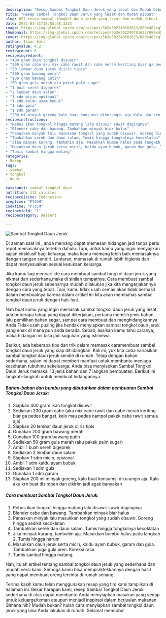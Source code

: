 ```yaml
---
description: "Resep Sambal Tongkol Daun Jeruk yang lezat dan Mudah Dibuat"
title: "Resep Sambal Tongkol Daun Jeruk yang lezat dan Mudah Dibuat"
slug: 897-resep-sambal-tongkol-daun-jeruk-yang-lezat-dan-mudah-dibuat
date: 2021-01-31T18:03:38.323Z
image: https://img-global.cpcdn.com/recipes/5b2e302240f81623/680x482cq70/sambal-tongkol-daun-jeruk-foto-resep-utama.jpg
thumbnail: https://img-global.cpcdn.com/recipes/5b2e302240f81623/680x482cq70/sambal-tongkol-daun-jeruk-foto-resep-utama.jpg
cover: https://img-global.cpcdn.com/recipes/5b2e302240f81623/680x482cq70/sambal-tongkol-daun-jeruk-foto-resep-utama.jpg
author: Isaac Ball
ratingvalue: 4.2
reviewcount: 6
recipeingredient:
- "400 gram ikan tongkol disuwir"
- "200 gram cabe aku mix cabe rawit dan cabe merah keriting biar ga pedes banget kalo mau pedes nampol pakek cabe rawit semua aja"
- "20 lembar daun jeruk diiris tipis"
- "200 gram bawang merah"
- "100 gram bawang putih"
- "50 gram gula merah aku pakek palm sugar"
- "1 buah sereh digeprek"
- "2 lembar daun salam"
- "1 sdm micin opsional"
- "1 sdm kaldu ayam bubuk"
- "1 sdm gula"
- "1 sdm garam"
- "200 ml minyak goreng kalo buat konsumsi dikurangin aja Kalo aku krn buat disimpen dan dikirim jadi agak banyakan"
recipeinstructions:
- "Rebus ikan tongkol hingga matang lalu disuwir suwir dagingnya"
- "Blender cabe dan bawang. Tambahkan minyak biar halus"
- "Panaskan minyak lalu masukkan tongkol yang sudah disuwir. Goreng hingga sedikit kecoklatan"
- "Tambahkan sereh dan daun salam. Tumis hingga tongkolnya kecoklatan"
- "Jika minyak kurang, tambahin aja. Masukkan bumbu halus pada langkah 2. Tumis hingga harum"
- "Masukkan daun jeruk serta micin, kaldu ayam bubuk, garam dan gula. Tambahkan juga gula aren. Koreksi rasa"
- "Tumis sambal hingga matang"
categories:
- Resep
tags:
- sambal
- tongkol
- daun

katakunci: sambal tongkol daun 
nutrition: 112 calories
recipecuisine: Indonesian
preptime: "PT40M"
cooktime: "PT35M"
recipeyield: "1"
recipecategory: Dessert

---
```



![Sambal Tongkol Daun Jeruk](https://img-global.cpcdn.com/recipes/5b2e302240f81623/680x482cq70/sambal-tongkol-daun-jeruk-foto-resep-utama.jpg)

Di zaman  saat ini , anda memang dapat memesan hidangan jadi tanpa perlu repot memasaknya terlebih dahulu. Tapi, untuk kamu yang ingin menyajikan sajian eksklusif bagi keluarga, maka kamu memang lebih baik memasaknya dengan tangan sendiri. Lantaran, memasak di rumah lebih higienis dan dapat menyesuaikan sesuai kesukaan keluarga.

Jika kamu lagi mencari ide cara membuat sambal tongkol daun jeruk yang nikmat dan sederhana,maka di sinilah tempatnya. Cara membuat sambal tongkol daun jeruk  sebenarnya mudah dilakukan jika kita mengerjakannya dengan cara yang tepat. Tapi, kamu tidak usah cemas akan tidak berhasil dalam membuatnya 
karena dalam artikel ini kita akan membahas sambal tongkol daun jeruk dengan hati-hati.  



Nah buat kamu yang ingin memasak sambal tongkol daun jeruk yang lezat, ada beberapa tahap yang dapat dikerjakan, pertama memilih jenis bahan, lalu pemilihan bahan segar, sampai cara membuat dan menghidangkannya. Anda Tidak usah pusing jika hendak menyiapkan sambal tongkol daun jeruk yang enak di mana pun anda berada. Sebab, asalkan kamu  tahu caranya, maka hidangan ini bisa jadi suguhan yang istimewa.

Berikut, ada beberapa tips dan trik dalam memasak caramembuat sambal tongkol daun jeruk yang siap dihidangkan. Kali ini, yuk kita coba variasikan sambal tongkol daun jeruk sendiri di rumah. Tetap dengan bahan sederhana, sajian ini dapat memberi manfaat untuk membantu menjaga kesehatan tubuhmu sekeluarga. Anda bisa menyiapkan Sambal Tongkol Daun Jeruk memakai 13 jenis bahan dan 7 langkah pembuatan. Berikut ini langkah-langkah untuk membuat hidangannya.

<!--inarticleads1-->

##### Bahan-bahan dan bumbu yang dibutuhkan dalam pembuatan Sambal Tongkol Daun Jeruk:

1. Siapkan 400 gram ikan tongkol disuwir
1. Sediakan 200 gram cabe (aku mix cabe rawit dan cabe merah keriting biar ga pedes banget, kalo mau pedes nampol pakek cabe rawit semua aja)
1. Siapkan 20 lembar daun jeruk diiris tipis
1. Gunakan 200 gram bawang merah
1. Gunakan 100 gram bawang putih
1. Sediakan 50 gram gula merah (aku pakek palm sugar)
1. Ambil 1 buah sereh digeprek
1. Sediakan 2 lembar daun salam
1. Siapkan 1 sdm micin, opsional
1. Ambil 1 sdm kaldu ayam bubuk
1. Sediakan 1 sdm gula
1. Gunakan 1 sdm garam
1. Siapkan 200 ml minyak goreng, kalo buat konsumsi dikurangin aja. Kalo aku krn buat disimpen dan dikirim jadi agak banyakan




<!--inarticleads2-->

##### Cara membuat Sambal Tongkol Daun Jeruk:

1. Rebus ikan tongkol hingga matang lalu disuwir suwir dagingnya
1. Blender cabe dan bawang. Tambahkan minyak biar halus
1. Panaskan minyak lalu masukkan tongkol yang sudah disuwir. Goreng hingga sedikit kecoklatan
1. Tambahkan sereh dan daun salam. Tumis hingga tongkolnya kecoklatan
1. Jika minyak kurang, tambahin aja. Masukkan bumbu halus pada langkah 2. Tumis hingga harum
1. Masukkan daun jeruk serta micin, kaldu ayam bubuk, garam dan gula. Tambahkan juga gula aren. Koreksi rasa
1. Tumis sambal hingga matang




Nah, itulah artikel tentang  sambal tongkol daun jeruk  yang sederhana dan mudah versi kami. Semoga kamu bisa mempraktekkannya dengan hasil yang dapat membuat oreng tercinta di rumah senang. 

Terima kasih kamu telah menggunakan resep yang tim kami tampilkan di halaman ini. Besar harapan kami, resep  Sambal Tongkol Daun Jeruk sederhana di atas dapat membantu Anda menyiapkan masakan yang sedap untuk keluarga/teman ataupun menjadi inspirasi dalam berjualan makanan. Gimana nih? Mudah bukan? Itulah cara menyiapkan sambal tongkol daun jeruk yang bisa Anda lakukan di rumah. Selamat mencoba!


